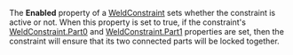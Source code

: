 The **Enabled** property of a [WeldConstraint](https://developer.roblox.com/en-us/api-reference/class/WeldConstraint) sets whether the constraint is active or not. When this property is set to true, if the constraint's [WeldConstraint.Part0](https://developer.roblox.com/en-us/api-reference/property/WeldConstraint/Part0) and [WeldConstraint.Part1](https://developer.roblox.com/en-us/api-reference/property/WeldConstraint/Part1) properties are set, then the constraint will ensure that its two connected parts will be locked together.